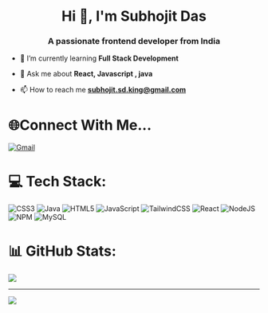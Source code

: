 <h1 align="center">Hi 👋, I'm Subhojit Das</h1>
<h3 align="center">A passionate frontend developer from India</h3>

- 🌱 I’m currently learning **Full Stack Development**

- 💬 Ask me about **React, Javascript , java**

- 📫 How to reach me **subhojit.sd.king@gmail.com**

# 🌐Connect With Me...
[![Gmail](https://img.shields.io/badge/Gmail-D14836?style=for-the-badge&logo=gmail&logoColor=white)](https://subhojit.sd.king@gmail.com)


# 💻 Tech Stack:
![CSS3](https://img.shields.io/badge/css3-%231572B6.svg?style=for-the-badge&logo=css3&logoColor=white) ![Java](https://img.shields.io/badge/java-%23ED8B00.svg?style=for-the-badge&logo=openjdk&logoColor=white) ![HTML5](https://img.shields.io/badge/html5-%23E34F26.svg?style=for-the-badge&logo=html5&logoColor=white) ![JavaScript](https://img.shields.io/badge/javascript-%23323330.svg?style=for-the-badge&logo=javascript&logoColor=%23F7DF1E) ![TailwindCSS](https://img.shields.io/badge/tailwindcss-%2338B2AC.svg?style=for-the-badge&logo=tailwind-css&logoColor=white) ![React](https://img.shields.io/badge/react-%2320232a.svg?style=for-the-badge&logo=react&logoColor=%2361DAFB) ![NodeJS](https://img.shields.io/badge/node.js-6DA55F?style=for-the-badge&logo=node.js&logoColor=white) ![NPM](https://img.shields.io/badge/NPM-%23CB3837.svg?style=for-the-badge&logo=npm&logoColor=white) ![MySQL](https://img.shields.io/badge/mysql-%2300000f.svg?style=for-the-badge&logo=mysql&logoColor=white)
# 📊 GitHub Stats:
![](https://github-readme-stats.vercel.app/api?username=SubhoAlgtm&theme=dark&hide_border=false&include_all_commits=false&count_private=false)<br/>


---
[![](https://visitcount.itsvg.in/api?id=rajatpal47&icon=0&color=0)](https://visitcount.itsvg.in)

<!-- Proudly created with GPRM ( https://gprm.itsvg.in ) -->
